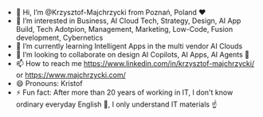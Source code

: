 - 👋 Hi, I’m @Krzysztof-Majchrzycki from Poznań, Poland ❤️
- 👀 I’m interested in Business, AI Cloud Tech, Strategy, Design, AI App Build, Tech Adotpion, Management, Marketing, Low-Code, Fusion development, Cybernetics
- 🌱 I’m currently learning Intelligent Apps in the multi vendor AI Clouds
- 💞️ I’m looking to collaborate on design AI Copilots, AI Apps, AI Agents 🤖
- 📫 How to reach me https://www.linkedin.com/in/krzysztof-majchrzycki/ or https://www.majchrzycki.com/
- 😄 Pronouns: Kristof
- ⚡ Fun fact: After more than 20 years of working in IT, I don't know ordinary everyday English 🤯, I only understand IT materials ☝️

<!---
Krzysztof-Majchrzycki/Krzysztof-Majchrzycki is a ✨ special ✨ repository because its `README.md` (this file) appears on your GitHub profile.
You can click the Preview link to take a look at your changes.
--->
